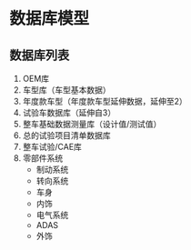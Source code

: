 # 数据库模型

## 数据库列表
1. OEM库
2. 车型库（车型基本数据）
3. 年度款车型（年度款车型延伸数据，延伸至2）
4. 试验车数据库（延伸自3）
5. 整车基础数据测量库（设计值/测试值）
5. 总的试验项目清单数据库
6. 整车试验/CAE库
7. 零部件系统
   - 制动系统
   - 转向系统
   - 车身
   - 内饰
   - 电气系统
   - ADAS
   - 外饰
